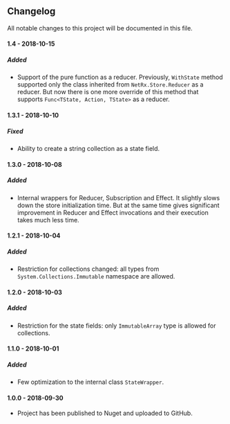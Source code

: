 ## Changelog
All notable changes to this project will be documented in this file.

#### 1.4 - 2018-10-15
##### Added
* Support of the pure function as a reducer. Previously, ```WithState``` method supported only the class inherited from ```NetRx.Store.Reducer``` as a reducer. But now there is one more override of this method that supports ```Func<TState, Action, TState>``` as a reducer.

#### 1.3.1 - 2018-10-10
##### Fixed
* Ability to create a string collection as a state field.

#### 1.3.0 - 2018-10-08
##### Added
* Internal wrappers for Reducer, Subscription and Effect. It slightly slows down the store initialization time. But at the same time gives significant improvement in Reducer and Effect invocations and their execution takes much less time.

#### 1.2.1 - 2018-10-04
##### Added
* Restriction for collections changed: all types from ```System.Collections.Immutable``` namespace are allowed.

#### 1.2.0 - 2018-10-03
##### Added
* Restriction for the state fields: only ```ImmutableArray``` type is allowed for collections.

#### 1.1.0 - 2018-10-01
##### Added
* Few optimization to the internal class ```StateWrapper```.

#### 1.0.0 - 2018-09-30
* Project has been published to Nuget and uploaded to GitHub.